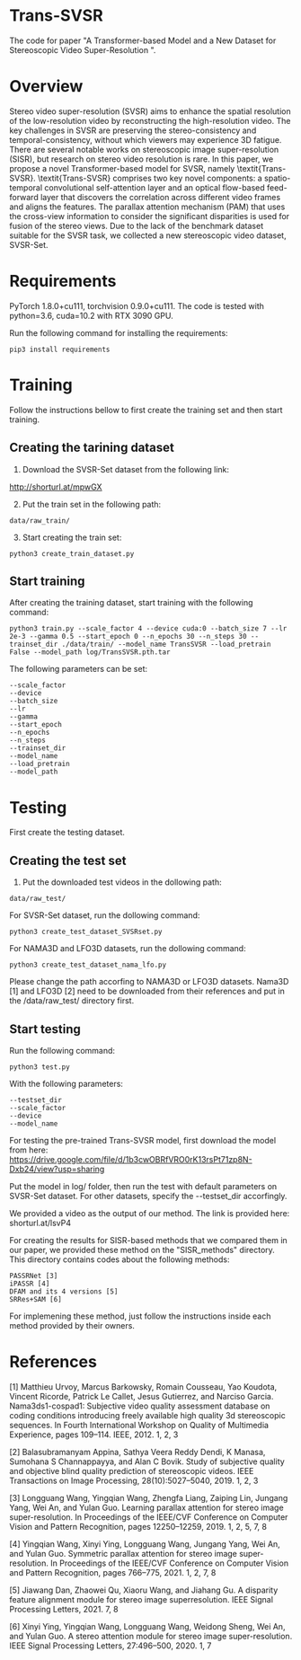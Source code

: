 # Trans-SVSR



The code for paper "A Transformer-based Model and a New Dataset for Stereoscopic Video Super-Resolution ".


# Overview #
Stereo video super-resolution (SVSR) aims to enhance the spatial resolution of the low-resolution video by reconstructing the high-resolution video. The key challenges in SVSR are preserving the stereo-consistency and temporal-consistency, without which viewers may experience 3D fatigue. There are several notable works on stereoscopic image super-resolution (SISR), but research on stereo video resolution is rare. In this paper, we propose a novel Transformer-based model for SVSR, namely \textit{Trans-SVSR}. \textit{Trans-SVSR} comprises two key novel components: a spatio-temporal convolutional self-attention layer and an optical flow-based feed-forward layer that discovers the correlation across different video frames and aligns the features. The parallax attention mechanism (PAM) that uses the cross-view information to consider the significant disparities is used for fusion of the stereo views. Due to the lack of the benchmark dataset suitable for the SVSR task, we collected a new stereoscopic video dataset, SVSR-Set.

# Requirements #

PyTorch 1.8.0+cu111, torchvision 0.9.0+cu111. The code is tested with python=3.6, cuda=10.2 with RTX 3090 GPU.


Run the following command for installing the requirements:

`pip3 install requirements`

# Training #

Follow the instructions bellow to first create the training set and then start training.

## Creating the tarining dataset ## 

1. Download the SVSR-Set dataset from the following link:

http://shorturl.at/mpwGX

2. Put the train set in the following path:

`data/raw_train/`

3. Start creating the train set:

`python3 create_train_dataset.py`


## Start training ## 

After creating the training dataset, start training with the following command:

`python3 train.py --scale_factor 4 --device cuda:0 --batch_size 7 --lr 2e-3 --gamma 0.5 --start_epoch 0 --n_epochs 30 --n_steps 30 --trainset_dir ./data/train/ --model_name TransSVSR --load_pretrain False --model_path log/TransSVSR.pth.tar`

The following parameters can be set:

```
--scale_factor
--device
--batch_size
--lr
--gamma
--start_epoch
--n_epochs
--n_steps
--trainset_dir
--model_name
--load_pretrain
--model_path
```

# Testing #
First create the testing dataset.

## Creating the test set ## 

1. Put the downloaded test videos in the dollowing path:

`data/raw_test/`

For SVSR-Set dataset, run the dollowing command:

`python3 create_test_dataset_SVSRset.py`


For NAMA3D and LFO3D datasets, run the dollowing command:

`python3 create_test_dataset_nama_lfo.py`

Please change the path accorfing to NAMA3D or LFO3D datasets. Nama3D [1] and LFO3D [2] need to be downloaded from their references and put in the /data/raw_test/ directory first.


## Start testing ## 

Run the following command:

`python3 test.py`

With the following parameters:

```
--testset_dir
--scale_factor
--device
--model_name
```

For testing the pre-trained Trans-SVSR model, first download the model from here: 
https://drive.google.com/file/d/1b3cwOBRfVRO0rK13rsPt71zp8N-Dxb24/view?usp=sharing

Put the model in log/ folder, then run the test with default parameters on SVSR-Set dataset. For other datasets, specify the --testset_dir accorfingly.

We provided a video as the output of our method. The link is provided here:
shorturl.at/lsvP4

For creating the results for SISR-based methods that we compared them in our paper, we provided these method on the "SISR_methods" directory. This directory contains codes about the following methods:

```
PASSRNet [3]
iPASSR [4]
DFAM and its 4 versions [5]
SRRes+SAM [6]
```

For implemening these method, just follow the instructions inside each method provided by their owners.



# References #

[1] Matthieu Urvoy, Marcus Barkowsky, Romain Cousseau, Yao
Koudota, Vincent Ricorde, Patrick Le Callet, Jesus Gutierrez,
and Narciso Garcia. Nama3ds1-cospad1: Subjective video
quality assessment database on coding conditions introducing
freely available high quality 3d stereoscopic sequences. In
Fourth International Workshop on Quality of Multimedia Experience, pages 109–114. IEEE, 2012. 1, 2, 3

[2] Balasubramanyam Appina, Sathya Veera Reddy Dendi, K
Manasa, Sumohana S Channappayya, and Alan C Bovik.
Study of subjective quality and objective blind quality prediction of stereoscopic videos. IEEE Transactions on Image
Processing, 28(10):5027–5040, 2019. 1, 2, 3

[3] Longguang Wang, Yingqian Wang, Zhengfa Liang, Zaiping
Lin, Jungang Yang, Wei An, and Yulan Guo. Learning parallax attention for stereo image super-resolution. In Proceedings of the IEEE/CVF Conference on Computer Vision and
Pattern Recognition, pages 12250–12259, 2019. 1, 2, 5, 7, 8

[4] Yingqian Wang, Xinyi Ying, Longguang Wang, Jungang
Yang, Wei An, and Yulan Guo. Symmetric parallax attention for stereo image super-resolution. In Proceedings of
the IEEE/CVF Conference on Computer Vision and Pattern
Recognition, pages 766–775, 2021. 1, 2, 7, 8

[5] Jiawang Dan, Zhaowei Qu, Xiaoru Wang, and Jiahang Gu. A
disparity feature alignment module for stereo image superresolution. IEEE Signal Processing Letters, 2021. 7, 8

[6] Xinyi Ying, Yingqian Wang, Longguang Wang, Weidong
Sheng, Wei An, and Yulan Guo. A stereo attention module
for stereo image super-resolution. IEEE Signal Processing
Letters, 27:496–500, 2020. 1, 7
